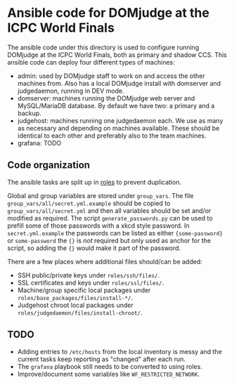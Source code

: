 # Ansible code for DOMjudge at the ICPC World Finals

The ansible code under this directory is used to configure running
DOMjudge at the ICPC World Finals, both as primary and shadow CCS.
This ansible code can deploy four different types of machines:

* admin: used by DOMjudge staff to work on and access the other
  machines from. Also has a local DOMjudge install with domserver and
  judgedaemon, running in DEV mode.
* domserver: machines running the DOMjudge web server and
  MySQL/MariaDB database. By default we have two: a primary and a
  backup.
* judgehost: machines running one judgedaemon each. We use as many as
  necessary and depending on machines available. These should be
  identical to each other and preferably also to the team machines.
* grafana: TODO

## Code organization

The ansible tasks are split up in
[roles](https://docs.ansible.com/ansible/latest/user_guide/playbooks_reuse_roles.html)
to prevent duplication.

Global and group variables are stored under `group_vars`. The file
`group_vars/all/secret.yml.example` should be copied to
`group_vars/all/secret.yml` and then all variables should be set
and/or modified as required. The script `generate_passwords.py` can be used
to prefill some of those passwords with a xkcd style password. In `secret.yml.example`
the passwords can be listed as either `{some-password}` or `some-password` the `{}` is *not*
required but only used as anchor for the script, so adding the `{}` would make it part of the
password.

There are a few places where additional files should/can be added:
* SSH public/private keys under `roles/ssh/files/`.
* SSL certificates and keys under `roles/ssl/files/`.
* Machine/group specific local packages under `roles/base_packages/files/install-*/`.
* Judgehost chroot local packages under `roles/judgedaemon/files/install-chroot/`.

## TODO

* Adding entries to `/etc/hosts` from the local inventory is messy and
  the current tasks keep reporting as "changed" after each run.
* The `grafana` playbook still needs to be converted to using roles.
* Improve/document some variables like `WF_RESTRICTED_NETWORK`.
